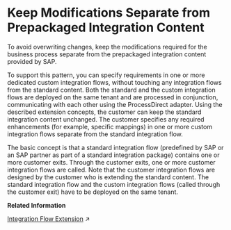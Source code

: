<!-- loio1f4c0465a5524b00906ee49ff3de10ad -->

# Keep Modifications Separate from Prepackaged Integration Content

To avoid overwriting changes, keep the modifications required for the business process separate from the prepackaged integration content provided by SAP.

To support this pattern, you can specify requirements in one or more dedicated custom integration flows, without touching any integration flows from the standard content. Both the standard and the custom integration flows are deployed on the same tenant and are processed in conjunction, communicating with each other using the ProcessDirect adapter. Using the described extension concepts, the customer can keep the standard integration content unchanged. The customer specifies any required enhancements \(for example, specific mappings\) in one or more custom integration flows separate from the standard integration flow.

The basic concept is that a standard integration flow \(predefined by SAP or an SAP partner as part of a standard integration package\) contains one or more customer exits. Through the customer exits, one or more customer integration flows are called. Note that the customer integration flows are designed by the customer who is extending the standard content. The standard integration flow and the custom integration flows \(called through the customer exit\) have to be deployed on the same tenant.

**Related Information**  


[Integration Flow Extension](https://help.sap.com/viewer/987273656c2f47d2aca4e0bfce26c594/IAT/en-US/d3741720e29842e4bf547dcd66139f7f.html "SAP Cloud Integration allows you to extend the capabilities of standard integration content provided by SAP. This approach allows you to implement specific integration scenarios relevant to your business use case without changing the content provided by SAP.") :arrow_upper_right:

